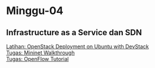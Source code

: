 # Minggu-04
## Infrastructure as a Service dan SDN

[Latihan: OpenStack Deployment on Ubuntu with DevStack](latihan.md)<br>
[Tugas: Mininet Walkthrough](tugas-mininet.md)<br>
[Tugas: OpenFlow Tutorial](tugas-openflow.md)<br>
